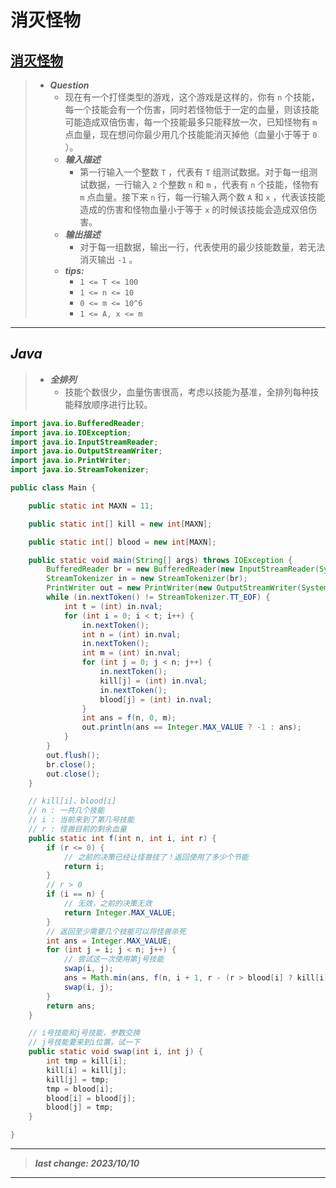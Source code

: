 # 消灭怪物

## [消灭怪物](https://www.nowcoder.com/practice/d88ef50f8dab4850be8cd4b95514bbbd)

> - ***Question***
>   - 现在有一个打怪类型的游戏，这个游戏是这样的，你有 `n` 个技能，每一个技能会有一个伤害，同时若怪物低于一定的血量，则该技能可能造成双倍伤害，每一个技能最多只能释放一次，已知怪物有 `m` 点血量，现在想问你最少用几个技能能消灭掉他（血量小于等于 `0` ）。
>   - ***输入描述***
>     - 第一行输入一个整数 `T` ，代表有 `T` 组测试数据。对于每一组测试数据，一行输入 `2` 个整数 `n` 和 `m` ，代表有 `n` 个技能，怪物有 `m` 点血量。接下来 `n` 行，每一行输入两个数 `A` 和 `x` ，代表该技能造成的伤害和怪物血量小于等于 `x` 的时候该技能会造成双倍伤害。
>   - ***输出描述***
>     - 对于每一组数据，输出一行，代表使用的最少技能数量，若无法消灭输出 `-1` 。
>   - ***tips:***
>     - `1 <= T <= 100`
>     - `1 <= n <= 10`
>     - `0 <= m <= 10^6`
>     - `1 <= A, x <= m`

---

## *Java*

> - ***全排列***
>   - 技能个数很少，血量伤害很高，考虑以技能为基准，全排列每种技能释放顺序进行比较。

```java
import java.io.BufferedReader;
import java.io.IOException;
import java.io.InputStreamReader;
import java.io.OutputStreamWriter;
import java.io.PrintWriter;
import java.io.StreamTokenizer;

public class Main {

    public static int MAXN = 11;

    public static int[] kill = new int[MAXN];

    public static int[] blood = new int[MAXN];

    public static void main(String[] args) throws IOException {
        BufferedReader br = new BufferedReader(new InputStreamReader(System.in));
        StreamTokenizer in = new StreamTokenizer(br);
        PrintWriter out = new PrintWriter(new OutputStreamWriter(System.out));
        while (in.nextToken() != StreamTokenizer.TT_EOF) {
            int t = (int) in.nval;
            for (int i = 0; i < t; i++) {
                in.nextToken();
                int n = (int) in.nval;
                in.nextToken();
                int m = (int) in.nval;
                for (int j = 0; j < n; j++) {
                    in.nextToken();
                    kill[j] = (int) in.nval;
                    in.nextToken();
                    blood[j] = (int) in.nval;
                }
                int ans = f(n, 0, m);
                out.println(ans == Integer.MAX_VALUE ? -1 : ans);
            }
        }
        out.flush();
        br.close();
        out.close();
    }

    // kill[i]、blood[i]
    // n : 一共几个技能
    // i : 当前来到了第几号技能
    // r : 怪兽目前的剩余血量
    public static int f(int n, int i, int r) {
        if (r <= 0) {
            // 之前的决策已经让怪兽挂了！返回使用了多少个节能
            return i;
        }
        // r > 0
        if (i == n) {
            // 无效，之前的决策无效
            return Integer.MAX_VALUE;
        }
        // 返回至少需要几个技能可以将怪兽杀死
        int ans = Integer.MAX_VALUE;
        for (int j = i; j < n; j++) {
            // 尝试这一次使用第j号技能
            swap(i, j);
            ans = Math.min(ans, f(n, i + 1, r - (r > blood[i] ? kill[i] : kill[i] * 2)));
            swap(i, j);
        }
        return ans;
    }

    // i号技能和j号技能，参数交换
    // j号技能要来到i位置，试一下
    public static void swap(int i, int j) {
        int tmp = kill[i];
        kill[i] = kill[j];
        kill[j] = tmp;
        tmp = blood[i];
        blood[i] = blood[j];
        blood[j] = tmp;
    }

}
```

---

> ***last change: 2023/10/10***

---
